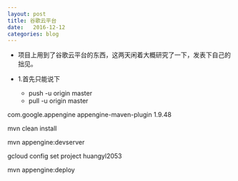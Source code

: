 ```yaml
---
layout: post
title: 谷歌云平台
date:   2016-12-12
categories: blog
---
```


- 项目上用到了谷歌云平台的东西，这两天闲着大概研究了一下，发表下自己的拙见。


- 1.首先只能说下



    - push -u origin master
    - pull -u origin master


<plugin>
   <groupId>com.google.appengine</groupId>
   <artifactId>appengine-maven-plugin</artifactId>
   <version>1.9.48</version>
</plugin>

mvn clean install

mvn appengine:devserver

gcloud config set project huangyl2053

mvn appengine:deploy
